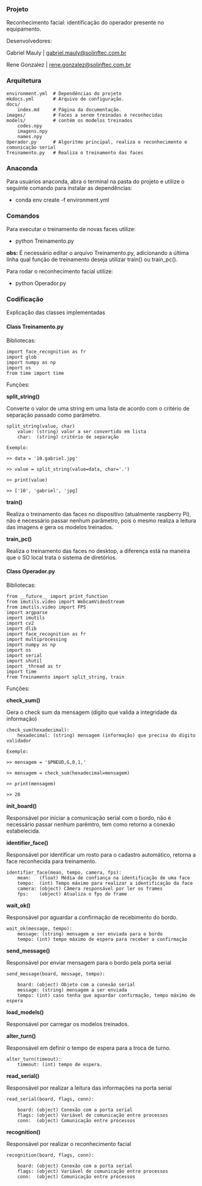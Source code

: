 ### Projeto

Reconhecimento facial: identificação do operador presente no equipamento.

Desenvolvedores: 

Gabriel Mauly | gabriel.mauly@solinftec.com.br 

Rene Gonzalez | rene.gonzalez@solinftec.com.br

### Arquitetura
    
    environment.yml  # Dependências do projeto
    mkdocs.yml       # Arquivo de configuração.
    docs/
        index.md     # Página da documentação.    
    images/          # Faces a serem treinadas e reconhecidas
    models/          # contém os modelos treinados
        codes.npy    
        imagens.npy  
        names.npy     
    Operador.py      # Algoritmo principal, realiza o reconhecimento e comunicação serial
    Treinamento.py   # Realiza o treinamento das faces

### Anaconda

Para usuários anaconda, abra o terminal na pasta do projeto e utilize o seguinte comando para instalar as dependências:

* conda env create -f environment.yml

### Comandos

Para executar o treinamento de novas faces utilize:

* python Treinamento.py 

<b>obs:</b> É necessário editar o arquivo Treinamento.py, adicionando a última linha qual função
de treinamento deseja utilizar train() ou train_pc().

Para rodar o reconhecimento facial utilize:

* python Operador.py  
    
### Codificação

Explicação das classes implementadas

#### Class Treinamento.py

Bibliotecas:
   
    import face_recognition as fr   
    import glob
    import numpy as np 
    import os
    from time import time

Funções:

<b>split_string()</b>    
       
Converte o valor de uma string em uma lista de acordo com o critério de separação passado como parâmetro.
    
    split_string(value, char)
        value: (string) valor a ser convertido em lista
        char:  (string) critério de separação
    
    Exemplo:
    
    >> data = '10.gabriel.jpg'
    
    >> value = split_string(value=data, char='.')
    
    >> print(value)
    
    >> ['10', 'gabriel', 'jpg]
        
<b>train()</b>
    
Realiza o treinamento das faces no dispositivo (atualmente raspberry Pi), não é necessário passar nenhum
parâmetro, pois o mesmo realiza a leitura das imagens e gera os modelos treinados.

<b>train_pc()</b>
    
Realiza o treinamento das faces no desktop, a diferença está na maneira que o SO local trata o sistema
de diretórios.
   
#### Class Operador.py


Bibliotecas:
   
    from __future__ import print_function
    from imutils.video import WebcamVideoStream
    from imutils.video import FPS
    import argparse
    import imutils
    import cv2
    import dlib
    import face_recognition as fr
    import multiprocessing
    import numpy as np
    import os
    import serial
    import shutil
    import _thread as tr  
    import time
    from Treinamento import split_string, train

Funções:

<b>check_sum()</b>
    
Gera o check sum da mensagem (dígito que valida a integridade da informação)
    
    check_sum(hexadecimal):
        hexadecimal: (string) mensagem (informação) que precisa do dígito validador
    
    Exemplo:
        
    >> mensagem = '$PNEUD,G,0,1,'
        
    >> mensagem = check_sum(hexadecimal=mensagem)
        
    >> print(mensagem)
        
    >> 28
        
<b>init_board()</b>
    
Responsável por iniciar a comunicação serial com o bordo, não é necessário passar nenhum parêmtro, tem como
retorno a conexão estabelecida.

<b>identifier_face()</b>
    
Responsável por identificar um rosto para o cadastro automático, retorna a face reconhecida para treinamento.
    
    identifier_face(mean, tempo, camera, fps):
        mean:   (float) Média de confiança na identificação de uma face
        tempo:  (int) Tempo máximo para realizar a identificação da face
        camera: (object) Câmera responsável por ler os frames
        fps:    (object) Atualiza o fps do frame  
        
<b>wait_ok()</b>

Responsável por aguardar a confirmação de recebimento do bordo.
    
    wait_ok(message, tempo):
        message: (string) mensagem a ser enviada para o bordo
        tempo: (int) tempo máximo de espera para receber a confirmação

<b>send_message()</b>

Responsável por enviar mensagem para o bordo pela porta serial
    
    send_message(board, message, tempo):
        
        board: (object) Objeto com a conexão serial
        message: (string) mensagem a ser enviada
        tempo: (int) caso tenha que aguardar confirmação, tempo máximo de espera


<b>load_models()</b>
    
Responsável por carregar os modelos treinados.

<b>alter_turn()</b>
    
Responsável em definir o tempo de espera para a troca de turno.
    
    alter_turn(timeout):
        timeout: (int) tempo de espera.

<b>read_serial()</b>

Responsável por realizar a leitura das informações na porta serial
    
    read_serial(board, flags, conn):
        
        board: (object) Conexão com a porta serial
        flags: (object) Variável de comunicação entre processos
        conn:  (object) Comunicação entre processos

<b>recognition()</b>

Responsável por realizar o reconhecimento facial
    
    recognition(board, flags, conn):
        
        board: (object) Conexão com a porta serial
        flags: (object) Variável de comunicação entre processos
        conn:  (object) Comunicação entre processos
